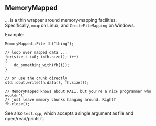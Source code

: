
## MemoryMapped

... is a thin wrapper around memory-mapping facilities.<br />
Specifically, `mmap` on Linux, and `CreateFileMapping` on Windows.


Example:

    MemoryMapped::File fh("thing");

    // loop over mapped data ...
    for(size_t i=0; i<fh.size(); i++)
    {
        do_something_with(fh[i]);
    }

    // or use the chunk directly
    std::cout.write(fh.data(), fh.size());

    // MemoryMapped knows about RAII, but you're a nice programmer who wouldn't
    // just leave memory chunks hanging around. Right?
    fh.close();

See also `test.cpp`, which accepts a single argument as file and open/read/prints it.
